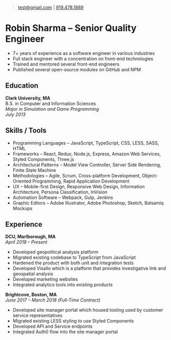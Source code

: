 > [test@gmail.com](mailto:test@gmail.com) | 
[919.478.1889](tel:7745789878)

# Robin Sharma &ndash; Senior Quality Engineer
- 7+ years of experience as a software engineer in various industries
- Full stack engineer with a concentration on front-end technologies
- Trained and mentored several front-end engineers
- Published several open-source modules on GitHub and NPM

## Education
**Clark University, MA**  
B.S. in Computer and Information Sciences  
*Major in Simulation and Game Programming*  
*July 2013*  

## Skills / Tools
- Programming Languages &ndash; JavaScript, TypeScript, CSS, LESS, SASS, HTML
- Frameworks &ndash; React, Redux, Node.js, Express, Amazon Web Services, Styled Components, Three.js
- Architectural Patterns &ndash; Model View Controller, Server Side Rendering, Finite State Machine
- Methodologies &ndash; Agile, Scrum, Cross-platform Development, Object-Oriented Programming, Rapid Application Development
- UX &ndash; Mobile-first Design, Responsive Web Design, Information Architecture, Persona Classification, InVision
- Automation Software &ndash; Webpack, Gulp, Jenkins
- Graphic Editors &ndash; Adobe Illustrator, Adobe Photoshop, Sketch, Balsamiq Mockups

## Experience
**DCU, Marlborough, MA**  
*April 2018 &ndash; Present*  
- Developed geopolitical analysis platform
- Migrated existing codebase to TypeScript from JavaScript
- Hardened the product with both unit and integration tests
- Developed Visallo which is a platform that provides investigative link and geospatial analysis
- Developed marketing websites
- Integrated analytics tools into existing products

**Brightcove, Boston, MA**  
*June 2017 &ndash; March 2018 (Full-Time Contract)*  
- Developed site manager portal which housed tooling used by customer service representatives
- Migrated existing LESS styling to use Styled Components
- Developed API and Service endpoints
- Integrated Auth0 flow into the site manager portal
